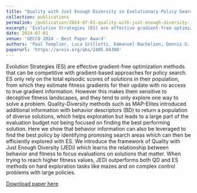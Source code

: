 ```yaml
---
title: "Quality with Just Enough Diversity in Evolutionary Policy Search"
collection: publications
permalink: /publication/2024-07-01-quality-with-just-enough-diversity-in-evolutionary-policy-search
excerpt: 'Evolution Strategies (ES) are effective gradient-free optimization methods that can be competitive with gradient-based approaches for policy search. ES only rely on the total episodic scores of solutions in their population, from which they estimate fitness gradients for their update with no access to true gradient information. However this makes them sensitive to deceptive fitness landscapes, and they tend to only explore one way to solve a problem. Quality-Diversity methods such as MAP-Elites introduced additional information with behavior descriptors (BD) to return a population of diverse solutions, which helps exploration but leads to a large part of the evaluation budget not being focused on finding the best performing solution. Here we show that behavior information can also be leveraged to find the best policy by identifying promising search areas which can then be efficiently explored with ES. We introduce the framework of Quality with Just Enough Diversity (JEDi) which learns the relationship between behavior and fitness to focus evaluations on solutions that matter. When trying to reach higher fitness values, JEDi outperforms both QD and ES methods on hard exploration tasks like mazes and on complex control problems with large policies.'
date: 2024-07-01
venue: 'GECCO 2024 - Best Paper Award'
authors: 'Paul Templier, Luca Grillotti, Emmanuel Rachelson, Dennis G. Wilson, Antoine Cully'
paperurl: 'https://arxiv.org/abs/2405.04308'
---
```

Evolution Strategies (ES) are effective gradient-free optimization methods that can be competitive with gradient-based approaches for policy search. ES only rely on the total episodic scores of solutions in their population, from which they estimate fitness gradients for their update with no access to true gradient information. However this makes them sensitive to deceptive fitness landscapes, and they tend to only explore one way to solve a problem. Quality-Diversity methods such as MAP-Elites introduced additional information with behavior descriptors (BD) to return a population of diverse solutions, which helps exploration but leads to a large part of the evaluation budget not being focused on finding the best performing solution. Here we show that behavior information can also be leveraged to find the best policy by identifying promising search areas which can then be efficiently explored with ES. We introduce the framework of Quality with Just Enough Diversity (JEDi) which learns the relationship between behavior and fitness to focus evaluations on solutions that matter. When trying to reach higher fitness values, JEDi outperforms both QD and ES methods on hard exploration tasks like mazes and on complex control problems with large policies.

[Download paper here](https://arxiv.org/abs/2405.04308)
